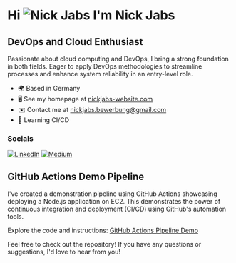 # Hi ![Nick Jabs](https://user-images.githubusercontent.com/18350557/176309783-0785949b-9127-417c-8b55-ab5a4333674e.gif) I'm Nick Jabs

## DevOps and Cloud Enthusiast

Passionate about cloud computing and DevOps, I bring a strong foundation in both fields. Eager to apply DevOps methodologies to streamline processes and enhance system reliability in an entry-level role.

- 🌍 Based in Germany
- 🖥️ See my homepage at [nickjabs-website.com](http://nickjabs-website.com/)
- ✉️ Contact me at [nickjabs.bewerbung@gmail.com](mailto:nickjabs.bewerbung@gmail.com)
- 🧠 Learning CI/CD

### Socials

[![LinkedIn](https://raw.githubusercontent.com/danielcranney/readme-generator/main/public/icons/socials/linkedin.svg)](https://www.linkedin.com/in/nickjabs/)
[![Medium](https://raw.githubusercontent.com/danielcranney/readme-generator/main/public/icons/socials/medium.svg)](http://www.medium.com/@nickjabs)

## GitHub Actions Demo Pipeline

I've created a demonstration pipeline using GitHub Actions showcasing deploying a Node.js application on EC2. This demonstrates the power of continuous integration and deployment (CI/CD) using GitHub's automation tools.

Explore the code and instructions: [GitHub Actions Pipeline Demo](https://github.com/nickjabs/github-actions-pipeline)

Feel free to check out the repository! If you have any questions or suggestions, I'd love to hear from you!
